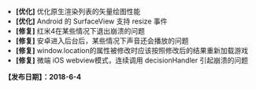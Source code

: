 
- **[优化]** 优化原生渲染列表的矢量绘图性能
- **[优化]** Android 的 SurfaceView 支持 resize 事件
- **[修复]** 红米4在某些情况下退出崩溃的问题
- **[修复]** 安卓进入后台后，某些情况下声音还会播放的问题
- **[修复]** window.location的属性被修改时应该按照修改后的结果重新加载游戏
- **[修复]** 微端 iOS webview模式，连续调用 decisionHandler 引起崩溃的问题

**【发布日期】：2018-6-4**
